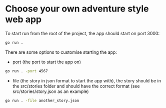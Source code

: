 # Choose your own adventure style web app

To start run from the root of the project, the app should start on port 3000:

```bash
go run .
```

There are some options to customise starting the app:

- port (the port to start the app on)

```bash
go run . -port 4567
```

- file (the story in json format to start the app with), the story should be in the src/stories folder and should have the correct format (see src/stories/story.json as an example)

```bash
go run . -file another_story.json
```
